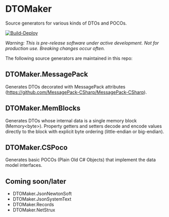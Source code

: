 # DTOMaker

Source generators for various kinds of DTOs and POCOs.

[![Build-Deploy](https://github.com/datafac/dtomaker/actions/workflows/dotnet.yml/badge.svg)](https://github.com/datafac/dtomaker/actions/workflows/dotnet.yml)

*Warning: This is pre-release software under active development. Not for production use. Breaking changes occur often.*

The following source generators are maintained in this repo:

## DTOMaker.MessagePack
Generates DTOs decorated with MessagePack attributes (https://github.com/MessagePack-CSharp/MessagePack-CSharp).

## DTOMaker.MemBlocks
Generates DTOs whose internal data is a single memory block (Memory\<byte\>). Property getters and setters decode and encode
values directly to the block with explicit byte ordering (little-endian or big-endian).

## DTOMaker.CSPoco
Generates basic POCOs (Plain Old C# Objects) that implement the data model interfaces.

## Coming soon/later
- DTOMaker.JsonNewtonSoft
- DTOMaker.JsonSystemText
- DTOMaker.Records
- DTOMaker.NetStrux
